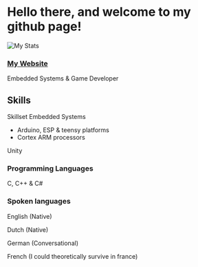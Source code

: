 # Hello there, and welcome to my github page!


![My Stats](https://github-readme-stats.vercel.app/api?username=NathanThus&count_private=true&show_icons=true&theme=dark)
### [My Website](https://nathanthus.games)

Embedded Systems & Game Developer

## Skills
Skillset
Embedded Systems
  - Arduino, ESP & teensy platforms
  - Cortex ARM processors

Unity

### Programming Languages
C, C++ & C#
### Spoken languages

English (Native)

Dutch (Native)

German (Conversational)

French (I could theoretically survive in france)


<!--
**NathanThus/NathanThus** is a ✨ _special_ ✨ repository because its `README.md` (this file) appears on your GitHub profile.

Here are some ideas to get you started:

- 🔭 I’m currently working on ...
- 🌱 I’m currently learning ...
- 👯 I’m looking to collaborate on ...
- 🤔 I’m looking for help with ...
- 💬 Ask me about ...
- 😄 Pronouns: ...
- ⚡ Fun fact: ...
-->
